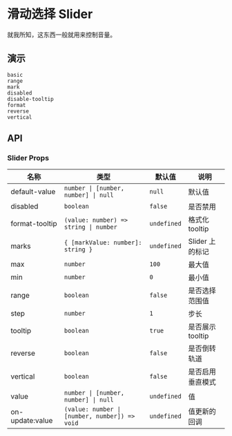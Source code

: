 # 滑动选择 Slider

就我所知，这东西一般就用来控制音量。

## 演示

```demo
basic
range
mark
disabled
disable-tooltip
format
reverse
vertical
```

## API

### Slider Props

| 名称 | 类型 | 默认值 | 说明 |
| --- | --- | --- | --- |
| default-value | `number \| [number, number] \| null` | `null` | 默认值 |
| disabled | `boolean` | `false` | 是否禁用 |
| format-tooltip | `(value: number) => string \| number` | `undefined` | 格式化 tooltip |
| marks | `{ [markValue: number]: string }` | `undefined` | Slider 上的标记 |
| max | `number` | `100` | 最大值 |
| min | `number` | `0` | 最小值 |
| range | `boolean` | `false` | 是否选择范围值 |
| step | `number` | `1` | 步长 |
| tooltip | `boolean` | `true` | 是否展示 tooltip |
| reverse | `boolean` | `false` | 是否倒转轨道 |
| vertical | `boolean` | `false` | 是否启用垂直模式 |
| value | `number \| [number, number] \| null` | `undefined` | 值 |
| on-update:value | `(value: number \| [number, number]) => void` | `undefined` | 值更新的回调 |
